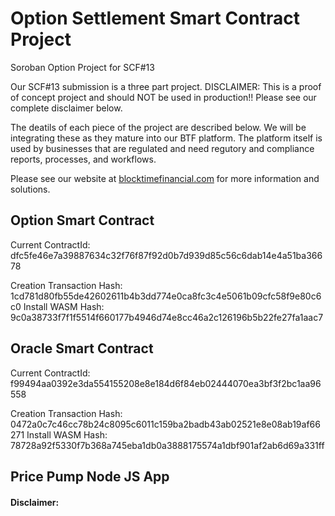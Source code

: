# Option Settlement Smart Contract Project
Soroban Option Project for SCF#13

Our SCF#13 submission is a three part project.
DISCLAIMER: This is a proof of concept project and should NOT be used in production!!
Please see our complete disclaimer below.

The deatils of each piece of the project are described below.  We will be integrating
these as they mature into our BTF platform.  The platform itself is used by businesses
that are regulated and need regutory and compliance reports, processes, and workflows.

Please see our website at [blocktimefinancial.com](https://blocktimefinancial.com) for more information and solutions.

## Option Smart Contract
Current ContractId: dfc5fe46e7a39887634c32f76f87f92d0b7d939d85c56c6dab14e4a51ba36678

Creation Transaction Hash: 1cd781d80fb55de42602611b4b3dd774e0ca8fc3c4e5061b09cfc58f9e80c6c0
Install WASM Hash: 9c0a38733f7f1f5514f660177b4946d74e8cc46a2c126196b5b22fe27fa1aac7
## Oracle Smart Contract
Current ContractId: f99494aa0392e3da554155208e8e184d6f84eb02444070ea3bf3f2bc1aa96558

Creation Transaction Hash: 0472a0c7c46cc78b24c8095c6011c159ba2badb43ab02521e8e08ab19af66271
Install WASM Hash: 78728a92f5330f7b368a745eba1db0a3888175574a1dbf901af2ab6d69a331ff
## Price Pump Node JS App


#### Disclaimer:

